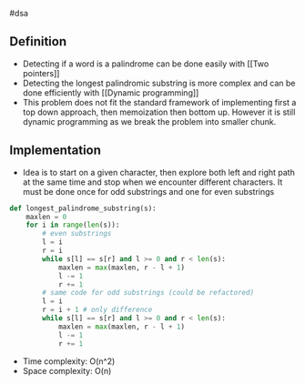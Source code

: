 #dsa

## Definition

- Detecting if a word is a palindrome can be done easily with [[Two pointers]]
- Detecting the longest palindromic substring is more complex and can be done efficiently with [[Dynamic programming]]
- This problem does not fit the standard framework of implementing first a top down approach, then memoization then bottom up. However it is still dynamic programming as we break the problem into smaller chunk.

## Implementation

- Idea is to start on a given character, then explore both left and right path at the same time and stop when we encounter different characters. It must be done once for odd substrings and one for even substrings

```python
def longest_palindrome_substring(s):
	maxlen = 0
	for i in range(len(s)):
		# even substrings
		l = i
		r = i
		while s[l] == s[r] and l >= 0 and r < len(s):
			maxlen = max(maxlen, r - l + 1)
			l -= 1
			r += 1
		# same code for odd substrings (could be refactored)
		l = i
		r = i + 1 # only difference
		while s[l] == s[r] and l >= 0 and r < len(s):
			maxlen = max(maxlen, r - l + 1)
			l -= 1
			r += 1
```

- Time complexity: O(n^2)
- Space complexity: O(n)
